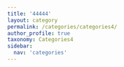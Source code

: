 ```yaml
---
title: '44444'
layout: category
permalink: /categories/categories4/
author_profile: true
taxonomy: Categories4
sidebar:
  nav: 'categories'
---
```

